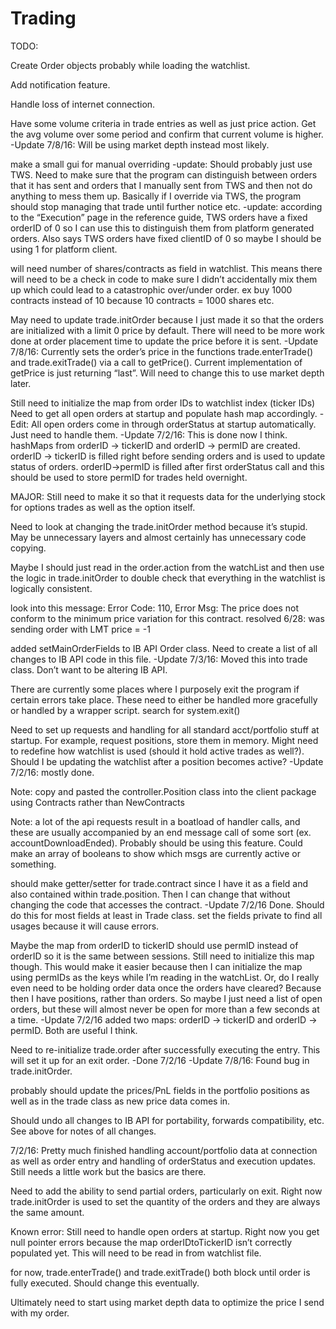 # Trading

TODO: 

Create Order objects probably while loading the watchlist.

Add notification feature.

Handle loss of internet connection.

Have some volume criteria in trade entries as well as just price action. Get the avg volume over some period and confirm that current volume is higher.
-Update 7/8/16: Will be using market depth instead most likely.

make a small gui for manual overriding
-update: Should probably just use TWS. Need to make sure that the program can distinguish between orders that it has sent and orders that I manually sent from TWS and then not do anything to mess them up. Basically if I override via TWS, the program should stop managing that trade until further notice etc.
-update: according to the “Execution” page in the reference guide, TWS orders have a fixed orderID of 0 so I can use this to distinguish them from platform generated orders. Also says TWS orders have fixed clientID of 0 so maybe I should be using 1 for platform client.

will need number of shares/contracts as field in watchlist. This means there will 
need to be a check in code to make sure I didn’t accidentally mix them up which could lead to a catastrophic over/under order. ex buy 1000 contracts instead of 10 because 10 contracts = 1000 shares etc.

May need to update trade.initOrder because I just made it so that the orders are initialized with a limit 0 price by default. There will need to be more work done at order placement time to update the price before it is sent.
-Update 7/8/16: Currently sets the order’s price in the functions trade.enterTrade() and trade.exitTrade() via a call to getPrice(). Current implementation of getPrice is just returning “last”. Will need to change this to use market depth later.

Still need to initialize the map from order IDs to watchlist index (ticker IDs)
Need to get all open orders at startup and populate hash map accordingly. 
-Edit: All open orders come in through orderStatus at startup automatically. Just need to handle them.
-Update 7/2/16:
This is done now I think. hashMaps from orderID -> tickerID and orderID -> permID are created. orderID -> tickerID is filled right before sending orders and is used to update status of orders. orderID->permID is filled after first orderStatus call and this should be used to store permID for trades held overnight.

MAJOR: Still need to make it so that it requests data for the underlying stock for options trades as well as the option itself.

Need to look at changing the trade.initOrder method because it’s stupid. May be unnecessary layers and almost certainly has unnecessary code copying.

Maybe I should just read in the order.action from the watchList and then use the logic in trade.initOrder to double check that everything in the watchlist is logically consistent.

look into this message:
Error Code: 110, Error Msg: The price does not conform to the minimum price variation for this contract.
resolved 6/28: was sending order with LMT price = -1

added setMainOrderFields to IB API Order class. Need to create a list of all changes to IB API code in this file.
-Update 7/3/16: Moved this into trade class. Don’t want to be altering IB API.

There are currently some places where I purposely exit the program if certain errors take place. These need to either be handled more gracefully or handled by a wrapper script. search for system.exit()

Need to set up requests and handling for all standard acct/portfolio stuff at startup. For example, request positions, store them in memory. Might need to redefine how watchlist is used (should it hold active trades as well?). Should I be updating the watchlist after a position becomes active?
-Update 7/2/16:
mostly done.

Note: copy and pasted the controller.Position class into the client package using Contracts rather than NewContracts

Note: a lot of the api requests result in a boatload of handler calls, and these are usually accompanied by an end message call of some sort (ex. accountDownloadEnded). Probably should be using this feature. Could make an array of booleans to show which msgs are currently active or something.

should make getter/setter for trade.contract since I have it as a field and also contained within trade.position. Then I can change that without changing the code that accesses the contract.
-Update 7/2/16
Done. Should do this for most fields at least in Trade class. set the fields private to find all usages because it will cause errors.

Maybe the map from orderID to tickerID should use permID instead of orderID so it is the same between sessions. Still need to initialize this map though. This would make it easier because then I can initialize the map using permIDs as the keys while I’m reading in the watchList. 
Or, do I really even need to be holding order data once the orders have cleared? Because then I have positions, rather than orders. So maybe I just need a list of open orders, but these will almost never be open for more than a few seconds at a time.
-Update 7/2/16
added two maps: orderID -> tickerID and orderID -> permID. Both are useful I think.

Need to re-initialize trade.order after successfully executing the entry. This will set it up for an exit order. 
-Done 7/2/16
-Update 7/8/16: Found bug in trade.initOrder.

probably should update the prices/PnL fields in the portfolio positions as well as in the trade class as new price data comes in.

Should undo all changes to IB API for portability, forwards compatibility, etc. See above for notes of all changes.

7/2/16: 
Pretty much finished handling account/portfolio data at connection as well as order entry and handling of orderStatus and execution updates. Still needs a little work but the basics are there.

Need to add the ability to send partial orders, particularly on exit. Right now trade.initOrder is used to set the quantity of the orders and they are always the same amount.

Known error: Still need to handle open orders at startup. Right now you get null pointer errors because the map orderIDtoTickerID isn’t correctly populated yet. This will need to be read in from watchlist file.

for now, trade.enterTrade() and trade.exitTrade() both block until order is fully executed. Should change this eventually.

Ultimately need to start using market depth data to optimize the price I send with my order. 